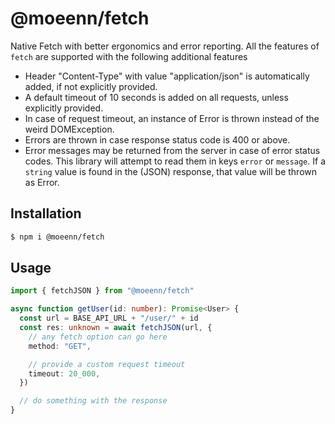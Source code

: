 # @moeenn/fetch
Native Fetch with better ergonomics and error reporting. All the features of `fetch` are supported with the following additional features

- Header "Content-Type" with value "application/json" is automatically added, if not explicitly provided.
- A default timeout of 10 seconds is added on all requests, unless explicitly provided.
- In case of request timeout, an instance of Error is thrown instead of the weird DOMException.
- Errors are thrown in case response status code is 400 or above.
- Error messages may be returned from the server in case of error status codes. This library will attempt to read them in keys `error` or `message`. If a `string` value is found in the (JSON) response, that value will be thrown as Error.


## Installation

```bash
$ npm i @moeenn/fetch
```

## Usage

```ts
import { fetchJSON } from "@moeenn/fetch"

async function getUser(id: number): Promise<User> {
  const url = BASE_API_URL + "/user/" + id
  const res: unknown = await fetchJSON(url, {
    // any fetch option can go here
    method: "GET",

    // provide a custom request timeout
    timeout: 20_000,
  })

  // do something with the response
}
```